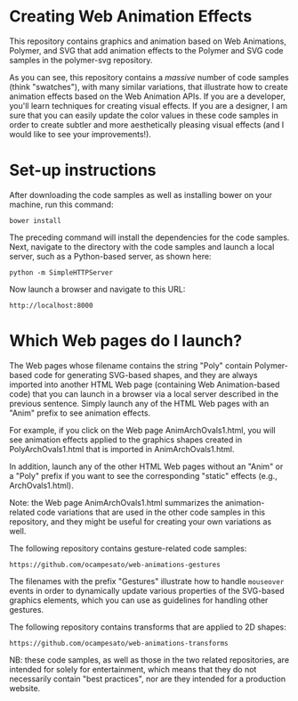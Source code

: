 Creating Web Animation Effects
==============================
This repository contains graphics and animation based on Web Animations, Polymer, and SVG that add animation effects to the Polymer and SVG code samples in the polymer-svg repository.

As you can see, this repository contains a *massive* number of code samples (think "swatches"), with many similar variations, that illustrate how to create animation effects based on the Web Animation APIs. If you are a developer, you'll learn techniques for creating visual effects. If you are a designer, I am sure that you can easily update the color values in these code samples in order to create subtler and more aesthetically pleasing visual effects (and I would like to see your improvements!).

Set-up instructions
===================
After downloading the code samples as well as installing bower on your machine, run this command: 
```
bower install
```
The preceding command will install the dependencies for the code samples.
Next, navigate to the directory with the code samples and launch a local server, such as a Python-based server, as shown here:
```
python -m SimpleHTTPServer
```
Now launch a browser and navigate to this URL:
```
http://localhost:8000 
```
Which Web pages do I launch?
============================
The Web pages whose filename contains the string "Poly" contain Polymer-based code for generating SVG-based shapes, and they are always imported into another HTML Web page (containing Web Animation-based code) that you can launch in a browser via a local server described in the previous sentence. Simply launch any of the HTML Web pages with an "Anim" prefix to see animation effects. 

For example, if you click on the Web page AnimArchOvals1.html, you will see animation effects applied to the graphics shapes created in PolyArchOvals1.html that is imported in AnimArchOvals1.html.

In addition, launch any of the other HTML Web pages without an "Anim" or a "Poly" prefix if you want to see the corresponding "static" effects (e.g., ArchOvals1.html).

Note: the Web page AnimArchOvals1.html summarizes the animation-related code variations that are used in the other code samples in this repository, and they might be useful for creating your own variations as well.

The following repository contains gesture-related code samples:
```
https://github.com/ocampesato/web-animations-gestures
```
The filenames with the prefix "Gestures" illustrate how to handle `mouseover` events in order to dynamically update various properties of the SVG-based graphics elements, which you can use as guidelines for handling other gestures.

The following repository contains transforms that are applied to 2D shapes:
```
https://github.com/ocampesato/web-animations-transforms
```
NB: these code samples, as well as those in the two related repositories, are intended for solely for entertainment, which means that they do not necessarily contain "best practices", nor are they intended for a production website.
